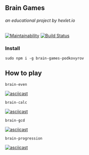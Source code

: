 ## Brain Games
###### an educational project by hexlet.io
[![Maintainability](https://api.codeclimate.com/v1/badges/85a79eead042b520fc7b/maintainability)](https://codeclimate.com/github/podkovyrovda/project-lvl1-s438/maintainability) [![Build Status](https://travis-ci.org/podkovyrovda/project-lvl1-s438.svg?branch=master)](https://travis-ci.org/podkovyrovda/project-lvl1-s438)
### Install
```
sudo npm i -g brain-games-podkovyrov
```

## How to play
```
brain-even
```

[![asciicast](https://asciinema.org/a/225501.svg)](https://asciinema.org/a/225501)

```
brain-calc
```

[![asciicast](https://asciinema.org/a/3Kfc9PoQfefhStDJ6bmw4aDdZ.svg)](https://asciinema.org/a/3Kfc9PoQfefhStDJ6bmw4aDdZ)

```
brain-gcd
```

[![asciicast](https://asciinema.org/a/7KyY22lDq0R8zIJFu5WOAcql8.svg)](https://asciinema.org/a/7KyY22lDq0R8zIJFu5WOAcql8)

```
brain-progression
```

[![asciicast](https://asciinema.org/a/pb7leLJvyhMf1I8YbCqvOFrhN.svg)](https://asciinema.org/a/pb7leLJvyhMf1I8YbCqvOFrhN)